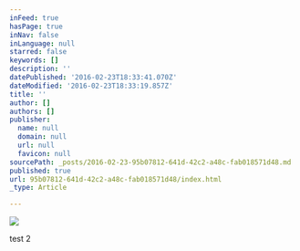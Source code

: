 ```yaml
---
inFeed: true
hasPage: true
inNav: false
inLanguage: null
starred: false
keywords: []
description: ''
datePublished: '2016-02-23T18:33:41.070Z'
dateModified: '2016-02-23T18:33:19.857Z'
title: ''
author: []
authors: []
publisher:
  name: null
  domain: null
  url: null
  favicon: null
sourcePath: _posts/2016-02-23-95b07812-641d-42c2-a48c-fab018571d48.md
published: true
url: 95b07812-641d-42c2-a48c-fab018571d48/index.html
_type: Article

---
```

![](https://the-grid-user-content.s3-us-west-2.amazonaws.com/92db575a-7e07-477f-85ce-a5335731c824.JPG)

test 2
